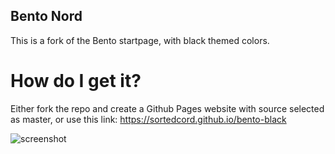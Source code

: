 ## Bento Nord
This is a fork of the Bento startpage, with black themed colors.

# How do I get it?
Either fork the repo and create a Github Pages website with source selected as master, or use this link: https://sortedcord.github.io/bento-black


![screenshot](https://github.com/BurningGrip3/Bento-Nord/blob/master/screenshot/scrnshot.png)
